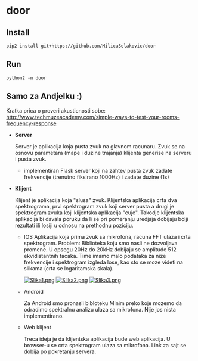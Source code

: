 # door

## Install

```
pip2 install git+https://github.com/MilicaSelakovic/door
```

## Run

```
python2 -m door
```

## Samo za Andjelku :)
  Kratka prica o proveri akusticnosti sobe:
  http://www.techmuzeacademy.com/simple-ways-to-test-your-rooms-frequency-response

- **Server**

  Server je aplikacija koja pusta zvuk na glavnom racunaru. Zvuk se na osnovu parametara (mape <frekvencija> <amplituda> i duzine trajanja) klijenta generise na serveru i pusta zvuk.

  - implementiran Flask server koji na zahtev pusta zvuk zadate frekvencije (trenutno fiksirano 1000Hz) i zadate duzine (1s)
- **Klijent**

  Klijent je aplikacija koja "slusa" zvuk. Klijentska aplikacija crta dva spektrograma, prvi spektrogram zvuk koji server pusta a drugi je spektrogram zvuka koji klijentska aplikacija "cuje".
  Takodje klijentska aplikacija bi davala poruku da li se pri pomeranju uredjaja dobijaju bolji rezultati ili losiji u odnosu na prethodnu poziciju.
  - IOS
    Aplikacija koja prima zvuk sa mikrofona, racuna FFT ulaza i crta spektrogram.
    Problem: Biblioteka koju smo nasli ne dozvoljava promene. U opsegu 20Hz do 20kHz dobijaju se amplitude 512 ekvidistantnih tacaka. Time imamo malo podataka za nize frekvencije i spektrogram izgleda lose, kao sto se moze videti na slikama (crta se logaritamska skala).

    [![Slika1.png](https://s24.postimg.org/sucihik5h/Screen_Shot_2017-05-13_at_13.44.49.png)](https://postimg.org/image/cjcel77nl/)
    [![Slika2.png](https://s24.postimg.org/z9bje6qv9/Screen_Shot_2017-05-13_at_13.45.00.png)](https://postimg.org/image/kq4ecrxq9/)
    [![Slika3.png](https://s24.postimg.org/ve85bm7ph/Screen_Shot_2017-05-13_at_13.45.05.png)](https://postimg.org/image/hkjsmkf41/)
  - Android
  
    Za Android smo pronasli bibloteku Minim preko koje mozemo da odradimo spektralnu analizu ulaza sa mikrofona. Nije jos nista implementirano.
  - Web klijent
  
    Treca ideja je da klijentska aplikacija bude web aplikacija. U browser-u se crta spektrogram ulaza sa mikrofona.
    Link za sajt se dobija po pokretanju servera.
